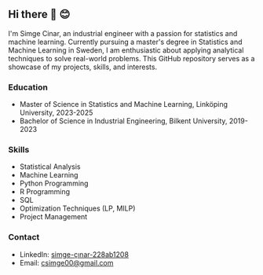 ## Hi there 👋 😊

I'm Simge Cinar, an industrial engineer with a passion for statistics and machine learning. Currently pursuing a master's degree in Statistics and Machine Learning in Sweden, I am enthusiastic about applying analytical techniques to solve real-world problems. This GitHub repository serves as a showcase of my projects, skills, and interests.

### Education

- Master of Science in Statistics and Machine Learning, Linköping University, 2023-2025
- Bachelor of Science in Industrial Engineering, Bilkent University, 2019-2023

### Skills

- Statistical Analysis
- Machine Learning
- Python Programming
- R Programming
- SQL
- Optimization Techniques (LP, MILP)
- Project Management

### Contact

- LinkedIn: [simge-çınar-228ab1208](https://www.linkedin.com/in/simge-\%C3\%A7\%C4\%B1nar-228ab1208)
- Email: csimge00@gmail.com

<!--
**simgeecnr/simgeecnr** is a ✨ _special_ ✨ repository because its `README.md` (this file) appears on your GitHub profile.

Here are some ideas to get you started:

- 🔭 I’m currently working on ...
- 🌱 I’m currently learning ...
- 👯 I’m looking to collaborate on ...
- 🤔 I’m looking for help with ...
- 💬 Ask me about ...
- 📫 How to reach me: ...
- 😄 Pronouns: ...
- ⚡ Fun fact: ...
-->
